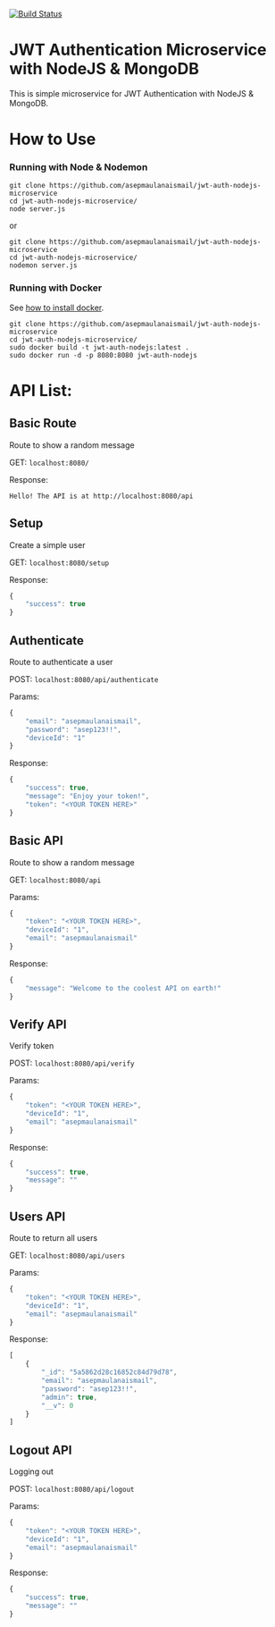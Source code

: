 
[![Build Status](https://drone.zoadesk.io/api/badges/mingsterism/jwt-auth-nodejs-microservice/status.svg)](https://drone.zoadesk.io/mingsterism/jwt-auth-nodejs-microservice)

# JWT Authentication Microservice with NodeJS & MongoDB

This is simple microservice for JWT Authentication with NodeJS & MongoDB.

# How to Use

### Running with Node & Nodemon

```
git clone https://github.com/asepmaulanaismail/jwt-auth-nodejs-microservice
cd jwt-auth-nodejs-microservice/
node server.js
```

or

```
git clone https://github.com/asepmaulanaismail/jwt-auth-nodejs-microservice
cd jwt-auth-nodejs-microservice/
nodemon server.js
```

### Running with Docker

See [how to install docker](https://github.com/asepmaulanaismail/install-docker-ubuntu-shell-script).

```
git clone https://github.com/asepmaulanaismail/jwt-auth-nodejs-microservice
cd jwt-auth-nodejs-microservice/
sudo docker build -t jwt-auth-nodejs:latest .
sudo docker run -d -p 8080:8080 jwt-auth-nodejs
```

# API List:

## Basic Route

Route to show a random message

GET: `localhost:8080/`

Response:

```
Hello! The API is at http://localhost:8080/api
```

## Setup

Create a simple user

GET:   `localhost:8080/setup`

Response:

```Javascript
{
    "success": true
}
```

## Authenticate

Route to authenticate a user

POST:   `localhost:8080/api/authenticate`

Params:

```Javascript
{
    "email": "asepmaulanaismail",
    "password": "asep123!!",
    "deviceId": "1"
}
```

Response:

```Javascript
{
    "success": true,
    "message": "Enjoy your token!",
    "token": "<YOUR TOKEN HERE>"
}
```

## Basic API

Route to show a random message

GET:   `localhost:8080/api`

Params:

```Javascript
{
    "token": "<YOUR TOKEN HERE>",
    "deviceId": "1",
    "email": "asepmaulanaismail"
}
```

Response:

```Javascript
{
    "message": "Welcome to the coolest API on earth!"
}
```

## Verify API

Verify token

POST:   `localhost:8080/api/verify`

Params:

```Javascript
{
    "token": "<YOUR TOKEN HERE>",
    "deviceId": "1",
    "email": "asepmaulanaismail"
}
```

Response:

```Javascript
{
    "success": true,
    "message": ""
}
```

## Users API

Route to return all users

GET:   `localhost:8080/api/users`

Params:

```Javascript
{
    "token": "<YOUR TOKEN HERE>",
    "deviceId": "1",
    "email": "asepmaulanaismail"
}
```

Response:

```Javascript
[
    {
        "_id": "5a5862d28c16852c84d79d78",
        "email": "asepmaulanaismail",
        "password": "asep123!!",
        "admin": true,
        "__v": 0
    }
]
```

## Logout API

Logging out

POST:   `localhost:8080/api/logout`

Params:

```Javascript
{
    "token": "<YOUR TOKEN HERE>",
    "deviceId": "1",
    "email": "asepmaulanaismail"
}
```

Response:

```Javascript
{
    "success": true,
    "message": ""
}
```

